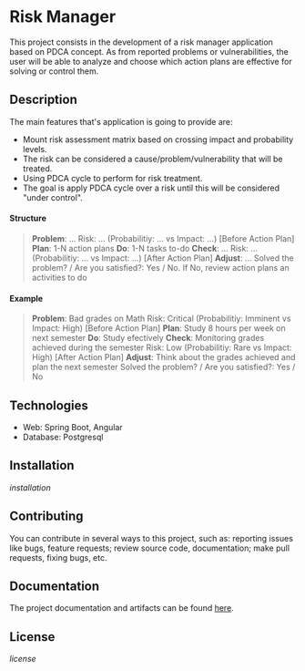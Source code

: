 # Risk Manager

This project consists in the development of a risk manager application based on PDCA concept. As from reported problems or vulnerabilities, the user will be able to analyze and choose which action plans are effective for solving or control them. 

## Description

The main features that's application is going to provide are:

- Mount risk assessment matrix based on crossing impact and probability levels.
- The risk can be considered a cause/problem/vulnerability that will be treated.
- Using PDCA cycle to perform for risk treatment.
- The goal is apply PDCA cycle over a risk until this will be considered "under control".

#### Structure

> __Problem__: ...
> Risk: ... (Probabilitiy: ... vs Impact: ...) [Before Action Plan]
> __Plan__: 1-N action plans
> __Do__: 1-N tasks to-do
> __Check__: ...
> Risk: ... (Probabilitiy: ... vs Impact: ...) [After Action Plan] 
> __Adjust__: ...
> Solved the problem? / Are you satisfied?: Yes / No. If No, review action plans an activities to do

#### Example

> __Problem__: Bad grades on Math
> Risk: Critical (Probabilitiy: Imminent vs Impact: High) [Before Action Plan]
> __Plan__: Study 8 hours per week on next semester
> __Do__: Study efectively
> __Check__: Monitoring grades achieved during the semester
> Risk: Low (Probabilitiy: Rare vs Impact: High) [After Action Plan] 
> __Adjust__: Think about the grades achieved and plan the next semester
> Solved the problem? / Are you satisfied?: Yes / No

## Technologies

- Web: Spring Boot, Angular
- Database: Postgresql

## Installation

_installation_

## Contributing

You can contribute in several ways to this project, such as: reporting issues like bugs, feature requests; review source code, documentation; make pull requests, fixing bugs, etc.

## Documentation

The project documentation and artifacts can be found [here](https://github.com/dancodingbr/riskmanager/tree/main/docs).

## License

_license_

